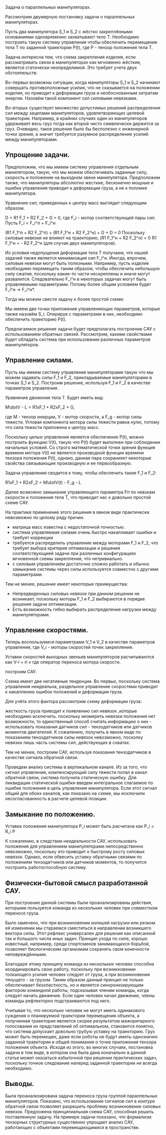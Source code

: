 Задача о параллельных манипуляторах.

Рассмотрим двумерную постановку задачи о параллельных манипуляторах.

Пусть два манипулятора S_1 и S_2 с жёстко закреплёнными основаниями одновременно захватывают тело T. Необходимо построить такую систему управления чтобы обеспечить перемещение тела T по заданной траектории P(t), где P - тензор положения тела T.


Задача интересна тем, что схема закрепления изделия, если рассматривать связи в манипуляторах как мгновенно жёсткие, является статически неопределимой. Это требует учета двух обстоятельств:

Во-первых возможны ситуации, когда манипуляторы S_1 и S_2 начинают совершать противоположные усилия, что не сказывается на положении изделия, но приводит к деформации груза и необоснованным затратам энергии. Назовём такой компонент сил силовыми невязками. 

Во-вторых существует множество допустимых решений распределения сил между зацепами манипуляторов, удовлетворяющих целевой траектории. Например, в крайних случаях один из манипуляторов удерживает весь груз тогда как второй чисто симвлически держится за груз. Очевидно, такое решение было бы бесполезно с инженерной точки зрения, а значит требуется разумное распределение усилий между манипуляторами.

## Упрощение задачи.

Предположим, что мы имеем систему управления отдельным манилятором, такую, что мы можем обеспечивать заданные силу, скорость и положение на выходном звене манипулятора. Предположим также, что манипуляторы абсолютно жесткие, бесконечно мощные и ошибка управления приводит к деформации груза, а не к поломке манипулятора. 

Уравнение сил, приведенных к центру масс выглядит следующим образом.

D + R1 F_1 + R2 F_2 + G = 0, где F_i - мотор соответствующей пары сил.
Пусть F_i = F_i^п + F_i^н

(R1 F_1^п + R2 F_2^п) + (R1 F_1^н + R2 F_2^н) + G + D = 0
Поскольку силовые невязки не влияют на траекторию, (R1 F_1^н + R2 F_2^н) = 0
R1 F_1^н = - R2 F_2^н (для случая двух манипуляторов).

Из условия недопущения деформации тела T получаем, что нашей задачей также является минимизация сил F_i^н. Иногда, впрочем, силовые невязки могут быть полезными. Например, пусть изделие необходимо перемещать таким образом, чтобы обеспечить небольшую силу сжатия, поскольку какие-то части нескреплены и иначе могут развалится. Следовательно F_i^н в некоторых задачах могут быть управляемыми параметрами. Потому более общим условием будет F_i^н -> F_i^н\*.

Тогда мы можем свести задачу к более простой схеме:



Мы имеем две точки приложения управленяющих параметров, которые также назовём S_i. Оперируя с параметрами в них, необходимо обеспечить траекторию P(t).

Предлагаемое решение задачи будет предполагать построение САУ с использованием обратных связей. Рассмотрим, какими свойствами будет обладать система при использовании различных параметров манипуляторов.

## Управление силами.
Пусть мы имеем систему управления манипуляторами такую что мы можем задавать силы F_1 и F_2, прикладываемые манипуляторами в точках S_1 и S_2.
Построим решение, используя F_1 и F_2 в качестве параметров управления.

Уравнение движения тела T. Будет иметь вид:

M\dotV - L = R1xF_1 + R2xF_2 + G,

где M - тензор инерции, V - мотор скорости, а F_g - мотор силы тяжести. Угловая компонента мотора силы тяжести равна нулю, потому что сила тяжести приложена к центру масс.

Поскольку целью управления является обеспечение P(t), можно построить функцию V(t), такую что P(t) будет выполнен при соблюдении начальных условий. Со строго математической точки зрения функция времени мотора V(t) не является производной функции времени тензора положения P(t), однако, данная пара сохранияет некоторые свойства связывающие производную и ее первообразную. 

Задача управления сводится к тому, чтобы обеспечить такие F_1 и F_2:

R1xF_1 + R2xF_2 = M\dotV(t) - F_g - L

Далее возможно замыкание управляющего параметра Fп по невзкам скорости и положения тела T, что приводит нас к довольно простой схеме САУ.

На практике применение этого решения в явном виде практически невозможно по целому ряду причин.
- матрица масс известна с недостаточной точностью.
- система управляемая силами очень быстро накапливает ошибки и требует коррекции
- требуется распределить управление между моторами F_1 и F_2, что требует выбора критерия оптимизации и решения соответствующией задачи при различных конфигурациях мгновенной схемы закрепления, что нетривиально.
- с силовым управлением достаточно сложно работать и обычно замыкание системы через силы используется совместно с другими параметрами. 

Тем не менее, решение имеет некоторые преимущества:
- Непредвиденных силовых невязок при данном решении не возникает, поскольку моторы F_1 и F_2 выбираются в порядке решения задачи оптимизации.
- Есть возможность гибко выбирать распределение нагрузки между манипуляторами. 

## Управление скоростями.
Теперь воспользуемся параметрами V_1 и V_2 в качестве параметров управления, где V_i - моторы скоростей точек закрепления.

Уставки скоростей выходных звеньев манипуляторов расчитываются как V-i = ri v 
где оператор переноса мотора скорости.

построим САУ.


Схема имеет две негативные тенденции. 
Во первых, поскольку система управления неидеальна, раздельное управление скоростями приводит к накаплению ошибок положений и деформации груза.

Для учёта этого фактора рассмотрим схему деформации груза:

жесткость груза приводит к появлению сил невязок ,которые необходимо исключить. поскольку иизмерить невязки положения нет возможности, то единственный способ считать информацию о них - использовать показания датчиков сил - тензодатчиков или датчиков моментов двигателей. К сожалению, получить в явном виде по показаниям тензодатчиков силы невязок невозможно, посколку невязки лишь часть системы сил, действующих в схватах.

Тем не менее, построим САУ, используя показания тензодатчиков в качестве сигнала обратной связи.

Проведем анализ системы в вертикальном канале. Из за того, что сигнал управления, компенсирующий силу тяжести попал в канал обратной связи, система получила статическую ошибку. Для ликвидации статической ошибки введем интегральное слагаемое по ошибке положения в цепь управления манипулятора. Если этот сигнал общий для обоих каналов, как показано на схеме, мы исключили несогласованность в расчете целевой позиции.



## Замыкание по положению.

Уставка положения манипулятора P_i может быть расчитана как P_i = R_i P

К сожалению, в следствии неидеальности САУ, использовать положения для управлением манипуляторами непосредственно невозможно, поскольку это приводит к быстрому росту силовых невязок. Однако, если обвесить уставку обратными связями по положениям тензодатчиков или датчиков моментов, то получится построить работоспособную систему. 


## Физически-бытовой смысл разработанной САУ.
При построение данной системы были проанализированы действия, которыми пользуется команда из нескольких человек при совместном переносе груза.

Было замечено, что при возникновении излишей нагрузки или резком её изменении мы стараемся сместиться в направлении возникшего вектора силы. Этот рефлекс универсален для решения как описанной так и большого числа иных задач. Принцип ухода по силе, хорошо известный, например, среди спортсменов занимающихся борьбой, позволяет биологическим организмам сохранять свом конечности неповреждёнными.

Благодаря этому принципу команда из нескольких человек способна координировать свою работу, поскольку при возникновении толкающего усилия человек следует от груза, а при возникновении тянущего - за грузом. Таким образом данный принцип не только обеспечивает безопастность, но и является синхронизирующим фактором командной работы, подсказывая членам команды, когда следует начать движение. Если один человек начал движение, члены команды рефлекторно подстраиваются под него.

Учитывая то, что несколько человек не могут иметь одинакового суждения о планируемой траектории перемещения объекта, а полученная траектория является скорее результатом мажоритарного голосования их представлений об оптимальном, становится понятно, что система допускает довольно грубую уставку на траекторию. Груз может быть перемещен, даже если роботы не будут иметь однозначно заданной траектории и общей понимания о точке приложения тензора положения объекта. Исходя из этого, во многих случаях, постановка задачи в том виде, в котором она была дана изначально в данной статье может оказаться избыточной при решении практических задач, поскольку точное следование наперед заданной траектории не всегда необходимо. 

## Выводы.

Была проанализирована задача переноса груза группой параллельных манипуляторов. Показано, что использование сигналов сил в контуре обратной связи позволяет разрешить проблему возникновение силовых невязок. Предложена принципиальная схема САУ, способная решить поставленную задачу. На примере задачи показано, что формализм тензорных структурных существенно упрощает анализ САУ, работающих с объектами перемещающимися в пространстве.